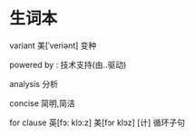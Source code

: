 # 生词本

variant 美[ˈveriənt] 变种

powered by : 技术支持(由..驱动)

analysis 分析

concise 简明,简洁

for clause   英[fɔ: klɔ:z] 美[fɔr klɔz]   [计] 循环子句

